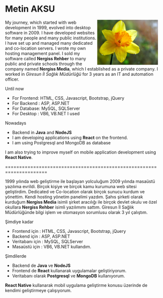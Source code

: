 # Metin AKSU

<img src="nergiss.jpg" width="200" align="right">

My journey, which started with web development in 1999, evolved into desktop software in 2009. I have developed websites for many people and many public institutions. I have set up and managed many dedicated and co-location servers. I wrote my own hosting management panel. I sold my software called **Nergiss Rehber** to many public and private schools through the company named **Nergiss Media**, which I established as a private company. I worked in *Giresun İl Sağlık Müdürlüğü* for 3 years as an IT and automation officer.

Until now
* For Frontend: HTML, CSS, Javascript, Bootstrap, jQuery
* For Backend : ASP, ASP.NET
* For Database: MySQL, SQLServer
* For Desktop : VB6, VB.NET
I used

Nowadays
* Backend in **Java** and **NodeJS**
* I am developing applications using **React** on the frontend.
* I am using Postgresql and MongoDB as database

I am also trying to improve myself on mobile application development using **React Native**.

=====================================================================

1999 yılında web geliştirme ile başlayan yolculuğum 2009 yılında masaüstü yazılıma evrildi. Birçok kişiye ve birçok kamu kurumuna web sitesi geliştirdim. Dedicated ve Co-location olarak birçok sunucu kurdum ve yönettim. Kendi hosting yönetim panelimi yazdım. Şahıs şirketi olarak kurduğum **Nergiss Media** isimli şirket aracılığı ile birçok devlet okulu ve özel okullara **Nergiss Rehber** isimli yazılımımı sattım. Giresun İl Sağlık Müdürlüğünde bilgi işlem ve otomasyon sorumlusu olarak 3 yıl çalıştım.

Şimdiye kadar
* Frontend için : HTML, CSS, Javascript, Bootstrap, jQuery
* Backend için : ASP, ASP.NET 
* Veritabanı için : MySQL, SQLServer
* Masaüstü için : VB6, VB.NET
kullandım. 

Şimdilerde 
* Backend de **Java** ve **NodeJS**
* Frontend de **React** kullanarak uygulamalar geliştiriyorum.
* Veritabanı olarak **Postgresql** ve **MongoDB** kullanıyorum.

**React Native** kullanarak mobil uygulama geliştirme konusu üzerinde de kendimi geliştirmeye çalışıyorum.
